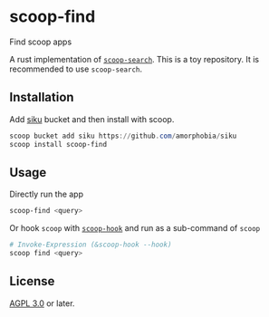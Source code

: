 # scoop-find

Find scoop apps

A rust implementation of [`scoop-search`](https://github.com/shilangyu/scoop-search). This is a toy repository. It is recommended to use `scoop-search`.

## Installation

Add [siku](https://github.com/amorphobia/siku) bucket and then install with scoop.

```PowerShell
scoop bucket add siku https://github.com/amorphobia/siku
scoop install scoop-find
```

## Usage

Directly run the app

```PowerShell
scoop-find <query>
```

Or hook `scoop` with [`scoop-hook`](https://github.com/amorphobia/scoop-hook) and run as a sub-command of `scoop`

```PowerShell
# Invoke-Expression (&scoop-hook --hook)
scoop find <query>
```

## License

[AGPL 3.0](LICENSE) or later.

